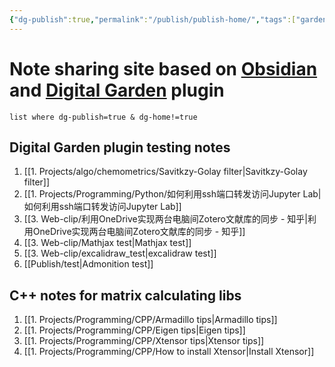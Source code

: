 ```yaml
---
{"dg-publish":true,"permalink":"/publish/publish-home/","tags":["gardenEntry"]}
---
```


# Note sharing site based on [Obsidian](https://obsidian.md/) and [Digital Garden](https://github.com/oleeskild/Obsidian-Digital-Garden) plugin

```dataview
list where dg-publish=true & dg-home!=true
```
## Digital Garden plugin testing notes
1. [[1. Projects/algo/chemometrics/Savitkzy-Golay filter|Savitkzy-Golay filter]]
2. [[1. Projects/Programming/Python/如何利用ssh端口转发访问Jupyter Lab|如何利用ssh端口转发访问Jupyter Lab]]
3. [[3. Web-clip/利用OneDrive实现两台电脑间Zotero文献库的同步 - 知乎|利用OneDrive实现两台电脑间Zotero文献库的同步 - 知乎]]
4. [[3. Web-clip/Mathjax test|Mathjax test]]
5. [[3. Web-clip/excalidraw_test|excalidraw test]]
6. [[Publish/test|Admonition test]]

## C++ notes for matrix calculating libs
1. [[1. Projects/Programming/CPP/Armadillo tips|Armadillo tips]]
2. [[1. Projects/Programming/CPP/Eigen tips|Eigen tips]]
3. [[1. Projects/Programming/CPP/Xtensor tips|Xtensor tips]]
4. [[1. Projects/Programming/CPP/How to install Xtensor|Install Xtensor]]
